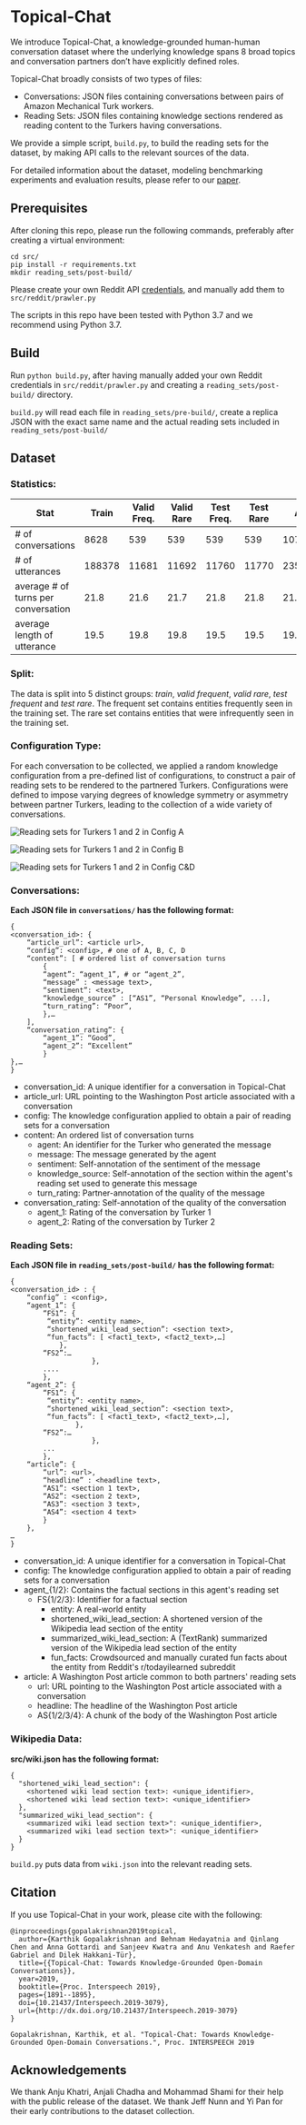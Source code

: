 # Topical-Chat
We introduce Topical-Chat, a knowledge-grounded
human-human conversation dataset where the underlying
knowledge spans 8 broad topics and conversation
partners don’t have explicitly defined roles.

Topical-Chat broadly consists of two types of files:

- Conversations: JSON files containing conversations between pairs of
Amazon Mechanical Turk workers.
- Reading Sets: JSON files containing knowledge sections rendered as
reading content to the Turkers having conversations.

We provide a simple script, `build.py`, to build the
reading sets for the dataset, by making API calls
to the relevant sources of the data.

For detailed information about the dataset, modeling
benchmarking experiments and evaluation results,
please refer to our [paper](https://arxiv.org/abs/2308.11995).

## Prerequisites

After cloning this repo, please run the following commands,
preferably after creating a virtual environment:

```
cd src/
pip install -r requirements.txt
mkdir reading_sets/post-build/
```

Please create your own Reddit API
[credentials](https://www.reddit.com/wiki/api),
and manually add them to `src/reddit/prawler.py`

The scripts in this repo have been tested with Python 3.7
and we recommend using Python 3.7.

## Build

Run `python build.py`, after having manually added your
own Reddit credentials in `src/reddit/prawler.py` and creating a `reading_sets/post-build/` directory.

`build.py` will read each file in `reading_sets/pre-build/`,
create a replica JSON with the exact same name and the actual reading
sets included in `reading_sets/post-build/`

## Dataset

### Statistics:
|       Stat            | Train | Valid Freq. | Valid Rare | Test Freq. | Test Rare | All |
| ----                  | ----  |    ----     |    ----    |   ----     |   ----    |  ----   |
|# of conversations    | 8628  |    539      |    539     |   539      |   539     |  10784  |
|# of utterances       | 188378 |   11681    |    11692   |   11760    |   11770   |  235281 |
|average # of turns per conversation  | 21.8 |    21.6    |   21.7     |   21.8    |   21.8  |  21.8   |
|average length of utterance    | 19.5  |    19.8      |    19.8     |   19.5      |   19.5     |  19.6   |

### Split:
The data is split into 5 distinct groups: *train*, *valid frequent*,
*valid rare*, *test frequent* and *test rare*. The frequent set
contains entities frequently seen in the training set. The rare set
contains entities that were infrequently seen in the training set.

### Configuration Type:
For each conversation to be collected, we applied a random
knowledge configuration from a pre-defined list of configurations,
to construct a pair of reading sets to be rendered to the partnered
Turkers. Configurations were defined to impose varying degrees of
knowledge symmetry or asymmetry between partner Turkers, leading to
the collection of a wide variety of conversations.

![Reading sets for Turkers 1 and 2 in Config A](images/configA.png)

![Reading sets for Turkers 1 and 2 in Config B](images/configB.png)

![Reading sets for Turkers 1 and 2 in Config C&D](images/configCD.png)


### Conversations:

**Each JSON file in `conversations/` has the following
format:**
```
{
<conversation_id>: {
	“article_url”: <article url>,
	“config”: <config>, # one of A, B, C, D
	“content”: [ # ordered list of conversation turns
		{ 
		“agent”: “agent_1”, # or “agent_2”,
		“message” : <message text>,
		“sentiment”: <text>,
		“knowledge_source” : [“AS1”, “Personal Knowledge”, ...],
		“turn_rating”: “Poor”,
		},…
	],
	“conversation_rating”: {
		“agent_1”: “Good”,
		“agent_2”: “Excellent”
		}
},…
}
```
- conversation_id: A unique identifier for a conversation in Topical-Chat
- article_url: URL pointing to the Washington Post article associated
with a conversation
- config: The knowledge configuration applied to obtain a pair of
reading sets for a conversation
- content: An ordered list of conversation turns
	- agent: An identifier for the Turker who generated the message
	- message: The message generated by the agent
	- sentiment: Self-annotation of the sentiment of the message
	- knowledge_source: Self-annotation of the section within
	the agent's reading set used to generate this message
	- turn_rating: Partner-annotation of the quality of the message
- conversation_rating: Self-annotation of the quality of the conversation
	- agent_1: Rating of the conversation by Turker 1
	- agent_2: Rating of the conversation by Turker 2

### Reading Sets:

**Each JSON file in `reading_sets/post-build/` has the
following format:**
```
{
<conversation_id> : {
	“config” : <config>,
    “agent_1”: {
	    “FS1”: {
		 “entity”: <entity name>,
		 “shortened_wiki_lead_section”: <section text>,
		 “fun_facts”: [ <fact1_text>, <fact2_text>,…]
		    },
	    “FS2”:…
                    },
        ....
        },
    “agent_2”: {
	    “FS1”: {
		 “entity”: <entity name>,
		 “shortened_wiki_lead_section”: <section text>,
		 “fun_facts”: [ <fact1_text>, <fact2_text>,…],
	            },
	    “FS2”:…
                    },
        ...
        },
    “article”: {
		“url”: <url>,
		“headline” : <headline text>,
		“AS1”: <section 1 text>,
		“AS2”: <section 2 text>,
		“AS3”: <section 3 text>,
		“AS4”: <section 4 text>
	    }
	},
…
}
```
- conversation_id: A unique identifier for a conversation in
Topical-Chat
- config: The knowledge configuration applied to obtain a pair of
reading sets for a conversation
- agent_{1/2}: Contains the factual sections in this agent's reading set
	- FS{1/2/3}: Identifier for a factual section
		- entity: A real-world entity
		- shortened_wiki_lead_section: A shortened version of the
		Wikipedia lead section of the entity
		- summarized_wiki_lead_section: A (TextRank) summarized version
		of the Wikipedia lead section of the entity
		- fun_facts: Crowdsourced and manually curated fun facts about
		the entity from Reddit's r/todayilearned subreddit
- article: A Washington Post article common to both partners'
reading sets
    - url: URL pointing to the Washington Post article associated
with a conversation
    - headline: The headline of the Washington Post article
	- AS{1/2/3/4}: A chunk of the body of the Washington Post article

### Wikipedia Data:
**src/wiki.json has the following format:**

```
{
  "shortened_wiki_lead_section": {
    <shortened wiki lead section text>: <unique_identifier>,
    <shortened wiki lead section text>: <unique_identifier>
  },
  "summarized_wiki_lead_section": {
    <summarized wiki lead section text>": <unique_identifier>,
    <summarized wiki lead section text>": <unique_identifier>
  }
}
```

`build.py` puts data from `wiki.json` into the relevant reading
sets.

## Citation
If you use Topical-Chat in your work, please cite with the following:
```
@inproceedings{gopalakrishnan2019topical,
  author={Karthik Gopalakrishnan and Behnam Hedayatnia and Qinlang Chen and Anna Gottardi and Sanjeev Kwatra and Anu Venkatesh and Raefer Gabriel and Dilek Hakkani-Tür},
  title={{Topical-Chat: Towards Knowledge-Grounded Open-Domain Conversations}},
  year=2019,
  booktitle={Proc. Interspeech 2019},
  pages={1891--1895},
  doi={10.21437/Interspeech.2019-3079},
  url={http://dx.doi.org/10.21437/Interspeech.2019-3079}
}
```

```
Gopalakrishnan, Karthik, et al. "Topical-Chat: Towards Knowledge-Grounded Open-Domain Conversations.", Proc. INTERSPEECH 2019
```

## Acknowledgements
We thank Anju Khatri, Anjali Chadha and
Mohammad Shami for their help with the public release of
the dataset. We thank Jeff Nunn and Yi Pan for their
early contributions to the dataset collection.
